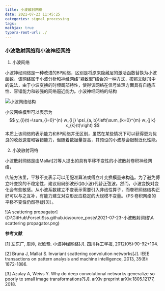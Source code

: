 ```yaml
---
title: 小波散射网络
date: 2021-07-23 11:45:25
categories: signal processing
tags:
mathjax: true
typora-root-url: ./
---
```


### 小波散射网络和小波神经网络

1. 小波网络

小波神经网络是一种改进的BP网络，区别是将原来隐藏层的激活函数替换为小波函数，该网络属于小波分析和神经网络“紧致型”结合的一种方式，按照文献[1]中的说法，由于小波变换的时频局部特性，使得该网络在信号处理方面具有自适应性、容错能力和较强的网络逼近能力。小波神经网络的结构

![小波网络结构](/2021-07-23-小波散射网络/小波神经网络的结构.png)

小波网络模型可以表示为
$$
y_{i}(t)=\sum_{i=0}^{n} w_{i j} \psi_{a, b}\left(\sum_{k=0}^{m} w_{j k} x_{k}(t)\right)
$$
本质上该网络的表示能力和BP网络并无区别，虽然在某些情况下可以获得更为优良的收敛速度和容错能力，但随着数据量提高，其预设的小波基会限制泛化性能。

2. 小波散射网络

小波散射网络是由Mallat[2]等人提出的具有平移不变性的小波散射卷积神经网络，

传统方法里，平移不变表示可以用配准算法或傅立叶变换模量来构造。为了避免傅立叶变换的不稳定性，建议用局部波形(如小波)代替正弦波。然而，小波变换对变化会有些敏感。从小波系数建立不变表示需要引入非线性算子，而卷积网络结构正好可以与之互补，有能力建立对变形反应稳定的大规模不变量。（PS:卷积网络的平移不变性仍然存疑[3]）。

![A scattering propagator](D:\GitHub\ForsetiSss.github.io\source\_posts\2021-07-23-小波散射网络\A scattering propagator.png)







**参考文献**

[1] 左东广, 周帅, 张欣豫. 小波神经网络[J]. 四川兵工学报, 2012(05):90-92+104.

[2] Bruna J, Mallat S. Invariant scattering convolution networks[J]. IEEE transactions on pattern analysis and machine intelligence, 2013, 35(8): 1872-1886.

[3] Azulay A, Weiss Y. Why do deep convolutional networks generalize so poorly to small image transformations?[J]. arXiv preprint arXiv:1805.12177, 2018.

